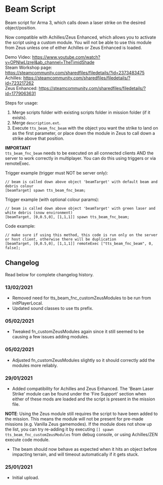 # Beam Script
Beam script for Arma 3, which calls down a laser strike on the desired object/position.

Now compatible with Achilles/Zeus Enhanced, which allows you to activate the script using a custom module. You will not be able to use this module from Zeus unless one of either Achilles or Zeus Enhanced is loaded.

Demo Video: https://www.youtube.com/watch?v=OPNlwLIzreI&ab_channel=TheTimidShade  
Steam Workshop page: https://steamcommunity.com/sharedfiles/filedetails/?id=2373483475  
Achilles: https://steamcommunity.com/sharedfiles/filedetails/?id=723217262  
Zeus Enhanced: https://steamcommunity.com/sharedfiles/filedetails/?id=1779063631  

Steps for usage:
1. Merge scripts folder with existing scripts folder in mission folder (if it exists).
2. Merge `description.ext`.
3. Execute `tts_beam_fnc_beam` with the object you want the strike to land on as the first parameter, or place down the module in Zeus to call down a strike above that position.

**IMPORTANT**  
`tts_beam_fnc_beam` needs to be executed on all connected clients AND the server to work correctly in multiplayer. You can do this using triggers or via remoteExec.  

Trigger example (trigger must NOT be server only):
```sqf
// beam is called down above object 'beamTarget' with default beam and debris colour
[beamTarget] spawn tts_beam_fnc_beam; 
```
Trigger example (with optional colour params):
```sqf
// beam is called down above object 'beamTarget' with green laser and white debris (snow environment)
[beamTarget, [0,0.5,0], [1,1,1]] spawn tts_beam_fnc_beam; 
```
Code example:
```sqf
// make sure if using this method, this code is run only on the server or host client, otherwise there will be duplication
[beamTarget, [0,0.5,0], [1,1,1]] remoteExec ["tts_beam_fnc_beam", 0, false];
```

## Changelog
Read below for complete changelog history.

### 13/02/2021
- Removed need for tts_beam_fnc_customZeusModules to be run from initPlayerLocal.
- Updated sound classes to use tts prefix.

### 05/02/2021
- Tweaked fn_customZeusModules again since it still seemed to be causing a few issues adding modules.

### 05/02/2021
- Adjusted fn_customZeusModules slightly so it should correctly add the modules more reliably.

### 29/01/2021
- Added compatibility for Achilles and Zeus Enhanced. The 'Beam Laser Strike' module can be found under the 'Fire Support' section when either of these mods are loaded and the script is present in the mission file. 
  
**NOTE**: Using the Zeus module still requires the script to have been added to the mission. This means the module will not be present for pre-made missions (e.g. Vanilla Zeus gamemodes). If the module does not show up the list, you can try re-adding it by executing `[] spawn tts_beam_fnc_customZeusModules` from debug console, or using Achilles/ZEN execute code module.
- The beam should now behave as expected when it hits an object before impacting terrain, and will timeout automatically if it gets stuck.

### 25/01/2021
- Initial upload.
